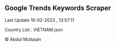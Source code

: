 

## Google Trends Keywords Scraper 
 
Last Update 19-02-2023 , 13:57:11

Country List :
VIETNAM.json



© Abdul Muttaqin 
